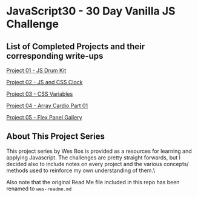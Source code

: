 # JavaScript30 - 30 Day Vanilla JS Challenge

## List of Completed Projects and their corresponding write-ups

[Project 01 - JS Drum Kit](https://github.com/wilsonj806/JavaScript30/blob/master/01%20-%20JavaScript%20Drum%20Kit/readme.md)

[Project 02 - JS and CSS Clock](https://github.com/wilsonj806/JavaScript30/blob/master/02%20-%20JS%20and%20CSS%20Clock/readme.md)

[Project 03 - CSS Variables](https://github.com/wilsonj806/JavaScript30/blob/master/03%20-%20CSS%20Variables/readme.md)

[Project 04 - Array Cardio Part 01](https://github.com/wilsonj806/JavaScript30/blob/master/04%20-%20Array%20Cardio%20Day%201/readme.md)

[Project 05 - Flex Panel Gallery](https://github.com/wilsonj806/JavaScript30/blob/master/05%20-%20Flex%20Panel%20Gallery/readme.md)

## About This Project Series

This project series by Wes Bos is provided as a resources for learning and applying Javascript. The challenges are pretty straight forwards, but I decided also to include notes on every project and the various concepts/ methods used to reinforce my own understanding of them.\

Also note that the original Read Me file included in this repo has been renamed to `wes-readme.md`

